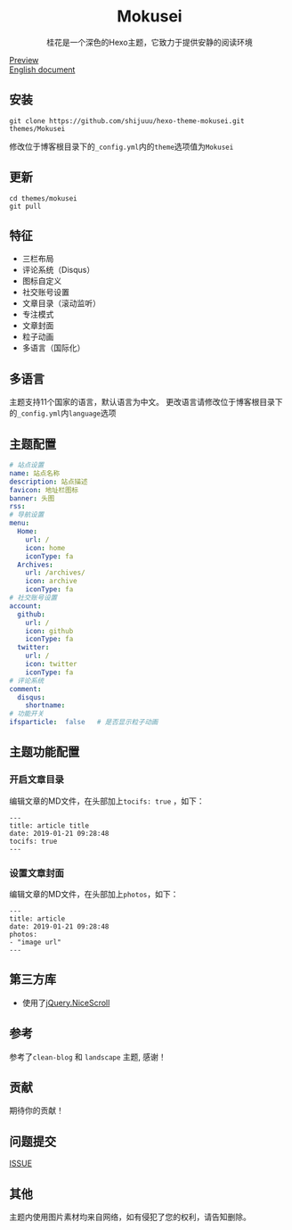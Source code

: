 <h1 align="center">Mokusei</h1>
<p align="center">桂花是一个深色的Hexo主题，它致力于提供安静的阅读环境</p>

[Preview](https://blog.shijukun.com)   
[English document](./doc/en/README.md) 

## 安装

```
git clone https://github.com/shijuuu/hexo-theme-mokusei.git themes/Mokusei
```
修改位于博客根目录下的<code>_config.yml</code>内的<code>theme</code>选项值为<code>Mokusei</code>

## 更新

```
cd themes/mokusei
git pull
```

## 特征

* 三栏布局
* 评论系统（Disqus）
* 图标自定义
* 社交账号设置
* 文章目录（滚动监听）
* 专注模式
* 文章封面
* 粒子动画
* 多语言（国际化）

## 多语言

主题支持11个国家的语言，默认语言为中文。
更改语言请修改位于博客根目录下的<code>_config.yml</code>内<code>language</code>选项

## 主题配置

```yaml
# 站点设置
name: 站点名称
description: 站点描述
favicon: 地址栏图标
banner: 头图
rss:  
# 导航设置
menu:
  Home:
    url: /
    icon: home
    iconType: fa
  Archives:
    url: /archives/
    icon: archive
    iconType: fa
# 社交账号设置
account:
  github:
    url: /
    icon: github
    iconType: fa
  twitter:
    url: /
    icon: twitter
    iconType: fa
# 评论系统
comment:
  disqus:
    shortname:  
# 功能开关
ifsparticle:  false   # 是否显示粒子动画
```

## 主题功能配置

### 开启文章目录

编辑文章的MD文件，在头部加上<code>tocifs: true</code> ，如下：

```
---
title: article title
date: 2019-01-21 09:28:48
tocifs: true
---
```

### 设置文章封面

编辑文章的MD文件，在头部加上<code>photos</code>，如下：

```
---
title: article
date: 2019-01-21 09:28:48
photos:
- "image url"
---
```

## 第三方库

* 使用了[jQuery.NiceScroll](https://github.com/inuyaksa/jquery.nicescroll)

## 参考

参考了<code>clean-blog</code> 和 <code>landscape</code> 主题, 感谢！

## 贡献

期待你的贡献！

## 问题提交

[ISSUE](https://github.com/shijuuu/hexo-theme-mokusei/issues/)

## 其他

主题内使用图片素材均来自网络，如有侵犯了您的权利，请告知删除。
